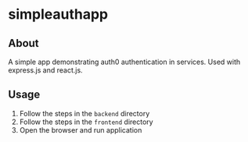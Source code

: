 # simpleauthapp

## About

A simple app demonstrating auth0 authentication in services. Used with express.js and react.js.


## Usage

1. Follow the steps in the `backend` directory
2. Follow the steps in the `frontend` directory
3. Open the browser and run application
